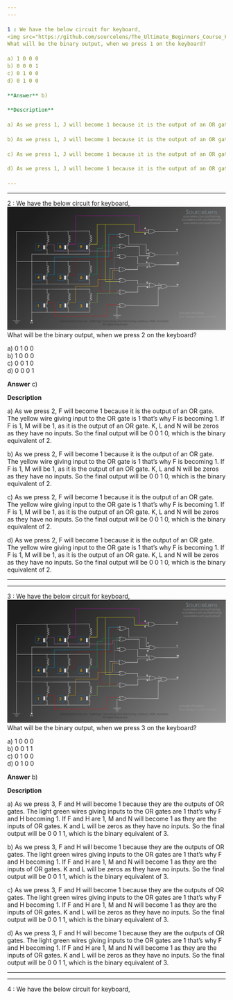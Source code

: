 ```yaml
---
---

1 : We have the below circuit for keyboard,  
<img src="https://github.com/sourcelens/The_Ultimate_Beginners_Course_For_ComputerScience_Or_IT/blob/main/Questions/Q_29_KeyboardQuiz/Images/Kb1.jpg" width="700"/>  
What will be the binary output, when we press 1 on the keyboard?  

a) 1 0 0 0  
b) 0 0 0 1  
c) 0 1 0 0  
d) 0 1 0 0  

**Answer** b)  

**Description**  

a) As we press 1, J will become 1 because it is the output of an OR gate. The red wire giving input to the OR gate is 1 that’s why J is becoming 1. If J is 1, N will be 1, as it is the output of an OR gate. K, L and M will be zeros as they have no inputs. So the final output will be 0 0 0 1, which is the binary equivalent of 1.

b) As we press 1, J will become 1 because it is the output of an OR gate. The red wire giving input to the OR gate is 1 that’s why J is becoming 1. If J is 1, N will be 1, as it is the output of an OR gate. K, L and M will be zeros as they have no inputs. So the final output will be 0 0 0 1, which is the binary equivalent of 1.

c) As we press 1, J will become 1 because it is the output of an OR gate. The red wire giving input to the OR gate is 1 that’s why J is becoming 1. If J is 1, N will be 1, as it is the output of an OR gate. K, L and M will be zeros as they have no inputs. So the final output will be 0 0 0 1, which is the binary equivalent of 1.

d) As we press 1, J will become 1 because it is the output of an OR gate. The red wire giving input to the OR gate is 1 that’s why J is becoming 1. If J is 1, N will be 1, as it is the output of an OR gate. K, L and M will be zeros as they have no inputs. So the final output will be 0 0 0 1, which is the binary equivalent of 1.

---
```

---


2 : We have the below circuit for keyboard,  
<img src="https://github.com/sourcelens/The_Ultimate_Beginners_Course_For_ComputerScience_Or_IT/blob/main/Questions/Q_29_KeyboardQuiz/Images/Kb2.jpg" width="700"/>  
What will be the binary output, when we press 2 on the keyboard?  

a) 0 1 0 0  
b) 1 0 0 0  
c) 0 0 1 0  
d) 0 0 0 1  

**Answer** c)  

**Description**  

a) As we press 2, F will become 1 because it is the output of an OR gate. The yellow wire giving input to the OR gate is 1 that’s why F is becoming 1. If F is 1, M will be 1, as it is the output of an OR gate. K, L and N will be zeros as they have no inputs. So the final output will be 0 0 1 0, which is the binary equivalent of 2.

b) As we press 2, F will become 1 because it is the output of an OR gate. The yellow wire giving input to the OR gate is 1 that’s why F is becoming 1. If F is 1, M will be 1, as it is the output of an OR gate. K, L and N will be zeros as they have no inputs. So the final output will be 0 0 1 0, which is the binary equivalent of 2.

c) As we press 2, F will become 1 because it is the output of an OR gate. The yellow wire giving input to the OR gate is 1 that’s why F is becoming 1. If F is 1, M will be 1, as it is the output of an OR gate. K, L and N will be zeros as they have no inputs. So the final output will be 0 0 1 0, which is the binary equivalent of 2.

d) As we press 2, F will become 1 because it is the output of an OR gate. The yellow wire giving input to the OR gate is 1 that’s why F is becoming 1. If F is 1, M will be 1, as it is the output of an OR gate. K, L and N will be zeros as they have no inputs. So the final output will be 0 0 1 0, which is the binary equivalent of 2.

---
---


3 : We have the below circuit for keyboard,  
<img src="https://github.com/sourcelens/The_Ultimate_Beginners_Course_For_ComputerScience_Or_IT/blob/main/Questions/Q_29_KeyboardQuiz/Images/Kb3.jpg" width="700"/>  
What will be the binary output, when we press 3 on the keyboard?  

a) 1 0 0 0  
b) 0 0 1 1  
c) 0 1 0 0  
d) 0 1 0 0  

**Answer** b)  

**Description**  

a) As we press 3, F and H will become 1 because they are the outputs of OR gates. The light green wires giving inputs to the OR gates are 1 that’s why F and H becoming 1. If F and H are 1, M and N will become 1 as they are the inputs of OR gates. K and L will be zeros as they have no inputs. So the final output will be 0 0 1 1, which is the binary equivalent of 3.

b) As we press 3, F and H will become 1 because they are the outputs of OR gates. The light green wires giving inputs to the OR gates are 1 that’s why F and H becoming 1. If F and H are 1, M and N will become 1 as they are the inputs of OR gates. K and L will be zeros as they have no inputs. So the final output will be 0 0 1 1, which is the binary equivalent of 3.

c) As we press 3, F and H will become 1 because they are the outputs of OR gates. The light green wires giving inputs to the OR gates are 1 that’s why F and H becoming 1. If F and H are 1, M and N will become 1 as they are the inputs of OR gates. K and L will be zeros as they have no inputs. So the final output will be 0 0 1 1, which is the binary equivalent of 3.

d) As we press 3, F and H will become 1 because they are the outputs of OR gates. The light green wires giving inputs to the OR gates are 1 that’s why F and H becoming 1. If F and H are 1, M and N will become 1 as they are the inputs of OR gates. K and L will be zeros as they have no inputs. So the final output will be 0 0 1 1, which is the binary equivalent of 3.

---
---


4 : We have the below circuit for keyboard,  
<img src="" width="700"/>




